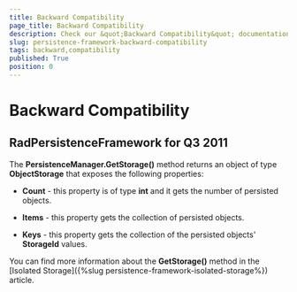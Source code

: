 ```yaml
---
title: Backward Compatibility
page_title: Backward Compatibility
description: Check our &quot;Backward Compatibility&quot; documentation article for the RadPersistenceFramework WPF control.
slug: persistence-framework-backward-compatibility
tags: backward,compatibility
published: True
position: 0
---
```


# Backward Compatibility

## RadPersistenceFramework for Q3 2011

The __PersistenceManager.GetStorage()__ method returns an object of type __ObjectStorage__ that exposes the following properties:		

* __Count__ - this property is of type __int__ and it gets the number of persisted objects.			

* __Items__ - this property gets the collection of persisted objects.			

* __Keys__ - this property gets the collection of the persisted objects' __StorageId__ values.			

You can find more information about the __GetStorage()__ method in the [Isolated Storage]({%slug persistence-framework-isolated-storage%}) article.